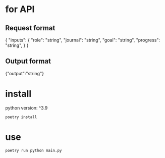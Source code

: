 # for API
## Request format

{
     "inputs": {
         "role": "string",
         "journal": "string",
         "goal": "string",
         "progress": "string",
    }
}
## Output format
{"output":"string"}

# install
python version: ^3.9
```
poetry install
```

# use
```
poetry run python main.py
```

